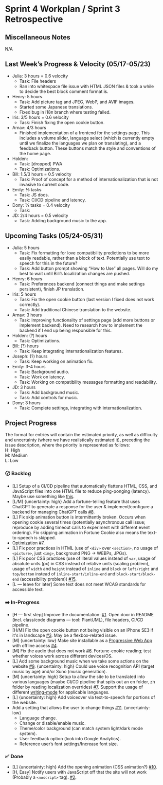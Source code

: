 # Sprint 4 Workplan / Sprint 3 Retrospective

## Miscellaneous Notes

N/A

## Last Week’s Progress & Velocity (05/17-05/23)

- Julia: 3 hours = 0.6 velocity
  - Task: File headers
  - Ran into whitespace file issue with HTML JSON files & took a while to decide the best block comment format is.
- Henry: 5 hours
  - Task: Add picture tag and JPEG, WebP, and AVIF images.
  - Started some Japanese translations.
  - Fixed bug in i18n branch where testing failed.
- Iris: 3/5 hours = 0.6 velocity
  - Task: Finish fixing the open cookie button.
- Arnav: 4/3 hours
  - Finished implementation of a frontend for the settings page. This includes a volume slider, language select (which is currently empty until we finalize the languages we plan on translating), and a feedback button. These buttons match the style and conventions of the home page.
- Holden:
  - Task: [dropped] PWA
  - Task: Optimizations.
- Bill: 1.5/3 hours = 0.5 velocity
  - Task: Proof of concept for a method of internationalization that is not invasive to current code.
- Emily: ⅗ tasks
  - Task: JS docs.
  - Task: CI/CD pipeline and latency.
- Dony: ⅖ tasks = 0.4 velocity
  - Task:
- JD: 2/4 hours = 0.5 velocity
  - Task: Adding background music to the app.

## Upcoming Tasks (05/24-05/31)

- Julia: 5 hours
  - Task: Fix formatting for love compatibility predictions to be more easily readable, rather than a block of text. Potentially use text to speech for this in the future?
  - Task: Add button prompt showing “How to Use” all pages. Will do my best to wait until Bill’s localization changes are pushed.
- Henry: 6 hours
  - Task: Preferences backend (connect things and make settings persistent), finish JP translation.
- Iris: 5 hours
  - Task: Fix the open cookie button (last version I fixed does not work correctly).
  - Task: Add traditional Chinese translation to the website.
- Arnav: 3 hours
  - Task: Improving functionality of settings page (add more buttons or implement backend). Need to research how to implement the backend if I end up being responsible for this.
- Holden: (?) hours
  - Task: Optimizations.
- Bill: (?) hours
  - Task: Keep integrating internationalization features.
- Joseph: (?) hours
  - Task: Keep working on animation fix.
- Emily: 3-4 hours
  - Task: Background audio.
  - Task: Work on latency.
  - Task: Working on compatibility messages formatting and readability.
- JD: 3 hours
  - Task: Add background music.
  - Task: Add controls for music.
- Dony: 3 hours
  - Task: Complete settings, integrating with internationalization.

## Project Progress

The format for entries will contain the estimated priority, as well as difficulty and uncertainty (where we have realistically estimated it), preceding the issue description, where the priority is represented as follows:  
H: High  
M: Medium  
L: Low

### 🕜 Backlog

- [L] Setup of a CI/CD pipeline that automatically flattens HTML, CSS, and JavaScript files into one HTML file to reduce ping-ponging (latency). Maybe use something like [this](https://github.com/remy/inliner).
- [L/M] {uncertainty: high} Add a fortune-telling feature that uses ChatGPT to generate a response for the user & implement/configure a backend for managing ChatGPT calls [#8](https://github.com/20-20REENVISIONED/Refactored-fortune-teller/issues/8).
- [L] Fix skip animation button is intermittently broken. Occurs when opening cookie several times (potentially asynchronous call issue; reproduce by adding timeout calls to experiment with different event ordering). Fix skipping animation in Fortune Cookie also means the text-to-speech is skipped.
- Optimization [#7](https://github.com/20-20REENVISIONED/Refactored-fortune-teller/issues/7).
- [L] Fix poor practices in HTML (use of `<div>` over `<section>`, no usage of `<picture>`, just `<img>`, background PNG -> WEBPs, JPGs).
- [L] Fix poor CSS practices (use of literal values instead of `var`, usage of absolute units (px) in CSS instead of relative units (scaling problem), usage of `width` and `height` instead of `inline` and `block` or `left/right` and `top/bottom` instead of `inline-start/inline-end` and `block-start/block-end` (accessibility problem)) [#15](https://github.com/20-20REENVISIONED/Refactored-fortune-teller/issues/15).
- [L — leave for later] Some text does not meet WCAG standards for accessible text.

### ➡️ In-Progress

- [H — first step] Improve the documentation: [#1](https://github.com/20-20REENVISIONED/Refactored-fortune-teller/issues/1). Open door in README (incl. class/code diagrams — tool: PlantUML), file headers, CI/CD pipeline.
- [H/M] Fix the open cookie button not being visible on an iPhone SE3 if it's in landscape [#3](https://github.com/20-20REENVISIONED/Refactored-fortune-teller/issues/3). May be a flexbox-related issue.
- [M] {uncertainty: low} Make site installable as a [Progressive Web App](https://developer.mozilla.org/en-US/docs/Web/Progressive_web_apps) with offline access [#4](https://github.com/20-20REENVISIONED/Refactored-fortune-teller/issues/4).
- [M] Fix the audio that does not work [#6](https://github.com/20-20REENVISIONED/Refactored-fortune-teller/issues/6). Fortune-cookie reading; test whether voices work across different devices/OS.
- [L] Add some background music when we take some actions on the website [#9](https://github.com/20-20REENVISIONED/Refactored-fortune-teller/issues/9). {uncertainty: high} Could use voice recognition API (target music by age) and/or Suno (music generation).
- [M] {uncertainty: high} Setup to allow the site to be translated into various languages (maybe CI/CD pipeline that spits out an en folder, zh folder by reading localization overrides) [#7](https://github.com/20-20REENVISIONED/Refactored-fortune-teller/issues/7). Support the usage of different [writing-mode](https://developer.mozilla.org/en-US/docs/Web/CSS/writing-mode) for applicable languages.
- [L] {uncertainty: high} Add voiceover via text-to-speech for portions of the website.
- Add a setting that allows the user to change things [#11](https://github.com/20-20REENVISIONED/Refactored-fortune-teller/issues/11). {uncertainty: low}
  - Language change.
  - Change or disable/enable music.
  - Theme/color background (can match system light/dark mode system).
  - User feedback option (look into Google Analytics).
  - Reference user’s font settings/Increase font size.

### ✅ Done

- [L] {uncertainty: high} Add the opening animation (CSS animation?) [#10](https://github.com/20-20REENVISIONED/Refactored-fortune-teller/issues/10).
- [H, Easy] Notify users with JavaScript off that the site will not work (Probably a `<noscript>` tag). [#2](https://github.com/20-20REENVISIONED/Refactored-fortune-teller/issues/2).
